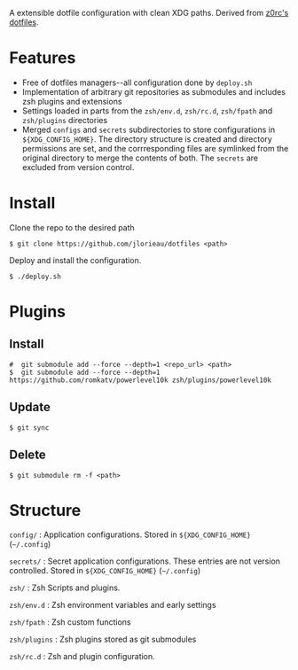 A extensible dotfile configuration with clean XDG paths.
Derived from [z0rc's dotfiles](https://github.com/z0rc/dotfiles/blob/main/zsh/env.d/01_zmodload.zsh).

Features
========
- Free of dotfiles managers--all configuration done by ``deploy.sh``
- Implementation of arbitrary git repositories as submodules and includes
  zsh plugins and extensions
- Settings loaded in parts from the ``zsh/env.d``, ``zsh/rc.d``, 
  ``zsh/fpath`` and ``zsh/plugins`` directories
- Merged ``configs`` and ``secrets`` subdirectories to store configurations
  in ``${XDG_CONFIG_HOME}``. The directory structure is created and
  directory permissions are set, and the corrresponding files are symlinked
  from the original directory to merge the contents of both. The ``secrets``
  are excluded from version control.

Install
=======
Clone the repo to the desired path

```shell
$ git clone https://github.com/jlorieau/dotfiles <path>
```

Deploy and install the configuration.

```shell
$ ./deploy.sh
```

Plugins
=======

Install
-------

```shell
#  git submodule add --force --depth=1 <repo_url> <path> 
$  git submodule add --force --depth=1 https://github.com/romkatv/powerlevel10k zsh/plugins/powerlevel10k 
```

Update
------

```shell
$ git sync
```

Delete
------

```shell
$ git submodule rm -f <path>
```

Structure
=========

``config/``
: Application configurations. Stored in `${XDG_CONFIG_HOME}` (`~/.config`)

``secrets/``
: Secret application configurations. These entries are not version controlled. Stored in `${XDG_CONFIG_HOME}` (`~/.config`)

``zsh/``
: Zsh Scripts and plugins.

``zsh/env.d``
: Zsh environment variables and early settings

``zsh/fpath``
: Zsh custom functions

``zsh/plugins``
: Zsh plugins stored as git submodules

``zsh/rc.d``
: Zsh and plugin configuration.

